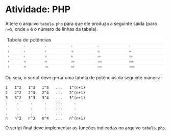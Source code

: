 # Atividade: PHP

Altere o arquivo `tabela.php` para que ele produza a seguinte saída (para `n=5`, onde `n` é o número de linhas da tabela).

![Tabela de Potências](images/tabela.png "Aparência final do arquivo HTML")

Ou seja, o script deve gerar uma tabela de potências da seguinte maneira:

```
1   1^2   1^3   1^4   ...   1^(n+1)
2   2^2   2^3   2^4   ...   2^(n+1)
3   3^2   3^3   3^4   ...   3^(n+1)
.    .     .     .    ...     .
.    .     .     .    ...     .
.    .     .     .    ...     .
n   n^2   n^3   n^4   ...   n^(n+1)
```

O script final deve implementar as funções indicadas no arquivo `tabela.php`.